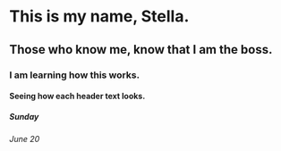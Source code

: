 # This is my name, Stella.
## Those who know me, know that I am the boss.
### I am learning how this works.
#### Seeing how each header text looks.
##### Sunday
###### June 20

